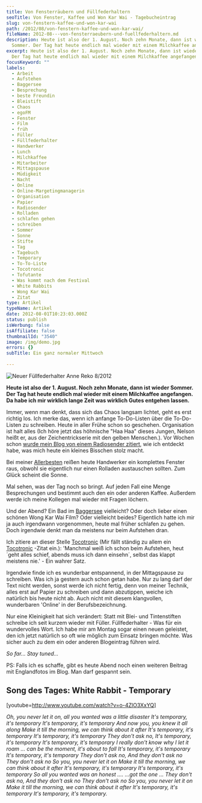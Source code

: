 ```yaml
---
title: Von Fensterräubern und Füllfederhaltern
seoTitle: Von Fenster, Kaffee und Won Kar Wai - Tagebucheintrag
slug: von-fenstern-kaffee-und-won-kar-wai
path: /2012/08/von-fenstern-kaffee-und-won-kar-wai/
fileName: 2012-08---von-fensterraeubern-und-fuellfederhaltern.md
description: Heute ist also der 1. August. Noch zehn Monate, dann ist wieder
  Sommer. Der Tag hat heute endlich mal wieder mit einem Milchkaffee angefangen.
excerpt: Heute ist also der 1. August. Noch zehn Monate, dann ist wieder Sommer.
  Der Tag hat heute endlich mal wieder mit einem Milchkaffee angefangen.
focusKeyword: ""
labels:
  - Arbeit
  - Aufstehen
  - Baggersee
  - Besprechung
  - beste Freundin
  - Bleistift
  - Chaos
  - egoFM
  - Fenster
  - Film
  - früh
  - Füller
  - Füllfederhalter
  - Handwerker
  - Lunch
  - Milchkaffee
  - Mitarbeiter
  - Mittagspause
  - Müdigkeit
  - Nacht
  - Online
  - Online-Margetingmanagerin
  - Organisation
  - Papier
  - Radiosender
  - Rolladen
  - schlafen gehen
  - schreiben
  - Sommer
  - Sonne
  - Stifte
  - Tag
  - Tagebuch
  - Temporary
  - To-To-Liste
  - Tocotronic
  - Tofutante
  - Was kommt nach dem Festival
  - White Rabbits
  - Wong Kar Wai
  - Zitat
type: Artikel
typeName: Artikel
date: 2012-08-01T10:23:03.000Z
status: publish
isWerbung: false
isAffiliate: false
thumbnailId: "3540"
image: /img/demo.jpg
errors: {}
subTitle: Ein ganz normaler Mittwoch
  
---
```


![Neuer Füllfederhalter Anne Reko 8/2012](http://cardamonchai.com/wp-content/uploads/2012/08/img_20120801_094736-640x640.jpg "Neuer Füllfederhalter Anne Reko 8/2012")

**Heute ist also der 1. August. Noch zehn Monate, dann ist wieder Sommer. Der
Tag hat heute endlich mal wieder mit einem Milchkaffee angefangen. Da habe ich
mir wirklich lange Zeit was wirklich Gutes entgehen lassen.**

Immer, wenn man denkt, dass sich das Chaos langsam lichtet, geht es erst richtig
los. Ich merke das, wenn ich anfange To-Do-Listen über die To-Do-Listen zu
schreiben. Heute in aller Frühe schon so geschehen. Organisation ist halt alles
(Ich höre jetzt das höhnische "Haa Haa" dieses Jungen, Nelson heißt er, aus der
Zeichentrickserie mit den gelben Menschen.). Vor Wochen schon
[wurde mein Blog von einem Radiosender zitiert](http://www.egofm.de/default.aspx?ID=6117&showNews=1168552),
wie ich entdeckt habe, was mich heute ein kleines Bisschen stolz macht.

Bei meiner [Allerbesten](http://tofutante.wordpress.com/) reißen heute
Handwerker ein komplettes Fenster raus, obwohl sie eigentlich nur einen Rolladen
austauschen sollten. Zum Glück scheint die Sonne.

Mal sehen, was der Tag noch so bringt. Auf jeden Fall eine Menge Besprechungen
und bestimmt auch den ein oder anderen Kaffee. Außerdem werde ich meine Kollegen
mal wieder mit Fragen löchern.

Und der Abend? Ein Bad im [Baggersee](//?s=baggersee) vielleicht? Oder doch
lieber einen schönen Wong Kar Wai Film? Oder vielleicht beides? Eigentlich hatte
ich mir ja auch irgendwann vorgenommen, heute mal früher schlafen zu gehen. Doch
irgendwie denkt man da meistens nur beim Aufstehen dran.

Ich zitiere an dieser Stelle
[Tocotronic](http://musichq.de/images/artist_event/tocotronic/tocotronic.jpg)
(Mir fällt ständig zu allem ein
[Tocotronic](http://musichq.de/images/artist_event/tocotronic/tocotronic.jpg)
-Zitat ein.): 'Manchmal weiß ich schon beim Aufstehen, heut´geht alles schief,
abends muss ich dann einsehn´, selbst das klappt meistens nie.' - Ein wahrer
Satz.

Irgendwie finde ich es wunderbar entspannend, in der Mittagspause zu schreiben.
Was ich ja gestern auch schon getan habe. Nur zu lang darf der Text nicht
werden, sonst werde ich nicht fertig, denn von meiner Technik, alles erst auf
Papier zu schreiben und dann abzutippen, weiche ich natürlich bis heute nicht
ab. Auch nicht mit diesem klangvollen, wunderbaren 'Online' in der
Berufsbezeichnung.

Nur eine Kleinigkeit hat sich verändert: Statt mit Blei- und Tintenstiften
schreibe ich seit kurzem wieder mit Füller. Füllfederhalter - Was für ein
wundervolles Wort. Ich habe mir am Montag sogar einen neuen geleistet, den ich
jetzt natürlich so oft wie möglich zum Einsatz bringen möchte. Was sicher auch
zu dem ein oder anderen Blogeintrag führen wird.

_So far... Stay tuned..._

PS: Falls ich es schaffe, gibt es heute Abend noch einen weiteren Beitrag mit
Englandfotos im Blog. Man darf gespannt sein.

## Song des Tages: White Rabbit - Temporary

[youtube=http://www.youtube.com/watch?v=o-4ZlO3XxYQ]

_Oh, you never let it on, all you wanted was a little disaster_ _It's temporary,
it's temporary_ _It's temporary, it's temporary_ _And now you, you knew it all
along_ _Make it till the morning, we can think about it after_ _It's temporary,
it's temporary_ _It's temporary, it's temporary_ _They don't ask no,_ _It's
temporary, it's temporary_ _It's temporary, it's temporary_ _I really don't know
why I let it roam_ _... can be the moment, it's about to fall_ _It's temporary,
it's temporary_ _It's temporary, it's temporary_ _They don't ask no,_ _And they
don't ask no_ _They don't ask no_ _So you, you never let it on_ _Make it till
the morning, we can think about it after_ _It's temporary, it's temporary_ _It's
temporary, it's temporary_ _So all you wanted was an honest ...._ _...got the
one ..._ _They don't ask no,_ _And they don't ask no_ _They don't ask no_ _So
you, you never let it on_ _Make it till the morning, we can think about it
after_ _It's temporary, it's temporary_ _It's temporary, it's temporary._

  